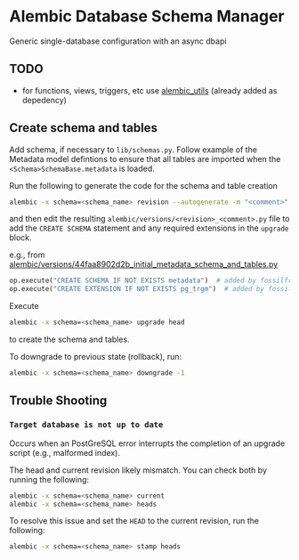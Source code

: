 # Alembic Database Schema Manager

Generic single-database configuration with an async dbapi

## TODO

* for functions, views, triggers, etc use [alembic_utils](https://github.com/olirice/alembic_utils) (already added as depedency)

## Create schema and tables

Add schema, if necessary to `lib/schemas.py`.  Follow example of the Metadata model defintions to ensure that all tables are imported when the `<Schema>SchemaBase.metadata` is loaded.

Run the following to generate the code for the schema and table creation

```bash
alembic -x schema=<schema_name> revision --autogenerate -m "<comment>"
```

and then edit the resulting `alembic/versions/<revision>_<comment>.py` file to add the `CREATE SCHEMA` statement and any required extensions in the `upgrade` block.

e.g., from [alembic/versions/44faa8902d2b_initial_metadata_schema_and_tables.py](alembic/versions/44faa8902d2b_initial_metadata_schema_and_tables.py)

```python
op.execute("CREATE SCHEMA IF NOT EXISTS metadata")  # added by fossilfriend
op.execute("CREATE EXTENSION IF NOT EXISTS pg_trgm")  # added by fossilfriend
```

Execute

```bash
alembic -x schema=<schema_name> upgrade head
```

to create the schema and tables.

To downgrade to previous state (rollback), run:

```bash
alembic -x schema=<schema_name> downgrade -1
```

## Trouble Shooting

### `Target database is not up to date`

Occurs when an PostGreSQL error interrupts the completion of an upgrade script (e.g., malformed index).

The head and current revision likely mismatch. You can check both by running the following:

```bash
alembic -x schema=<schema_name> current
alembic -x schema=<schema_name> heads
```

To resolve this issue and set the `HEAD` to the current revision, run the following:

```bash
alembic -x schema=<schema_name> stamp heads
```